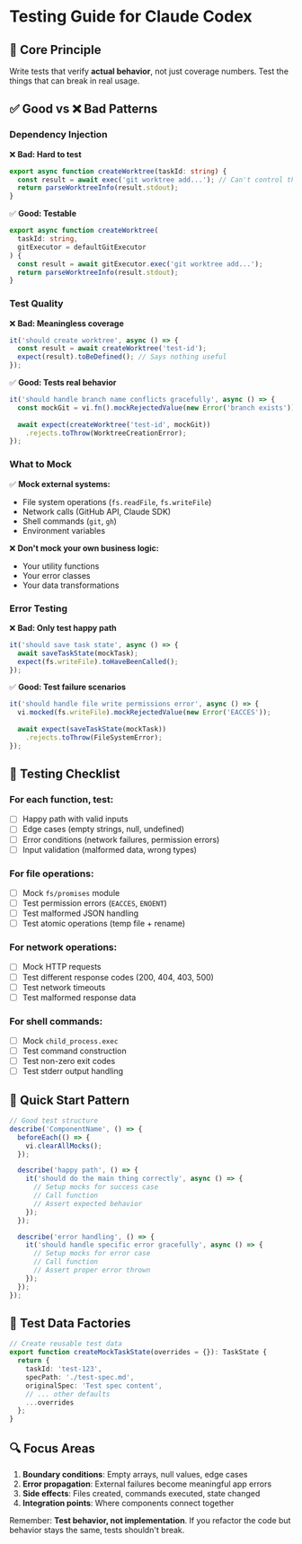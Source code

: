 # Testing Guide for Claude Codex

## 🎯 Core Principle
Write tests that verify **actual behavior**, not just coverage numbers. Test the things that can break in real usage.

## ✅ Good vs ❌ Bad Patterns

### **Dependency Injection**

❌ **Bad: Hard to test**
```typescript
export async function createWorktree(taskId: string) {
  const result = await exec('git worktree add...'); // Can't control this
  return parseWorktreeInfo(result.stdout);
}
```

✅ **Good: Testable**
```typescript
export async function createWorktree(
  taskId: string,
  gitExecutor = defaultGitExecutor
) {
  const result = await gitExecutor.exec('git worktree add...');
  return parseWorktreeInfo(result.stdout);
}
```

### **Test Quality**

❌ **Bad: Meaningless coverage**
```typescript
it('should create worktree', async () => {
  const result = await createWorktree('test-id');
  expect(result).toBeDefined(); // Says nothing useful
});
```

✅ **Good: Tests real behavior**
```typescript
it('should handle branch name conflicts gracefully', async () => {
  const mockGit = vi.fn().mockRejectedValue(new Error('branch exists'));
  
  await expect(createWorktree('test-id', mockGit))
    .rejects.toThrow(WorktreeCreationError);
});
```

### **What to Mock**

✅ **Mock external systems:**
- File system operations (`fs.readFile`, `fs.writeFile`)
- Network calls (GitHub API, Claude SDK)
- Shell commands (`git`, `gh`)
- Environment variables

❌ **Don't mock your own business logic:**
- Your utility functions
- Your error classes
- Your data transformations

### **Error Testing**

❌ **Bad: Only test happy path**
```typescript
it('should save task state', async () => {
  await saveTaskState(mockTask);
  expect(fs.writeFile).toHaveBeenCalled();
});
```

✅ **Good: Test failure scenarios**
```typescript
it('should handle file write permissions error', async () => {
  vi.mocked(fs.writeFile).mockRejectedValue(new Error('EACCES'));
  
  await expect(saveTaskState(mockTask))
    .rejects.toThrow(FileSystemError);
});
```

## 🎯 Testing Checklist

### **For each function, test:**
- [ ] Happy path with valid inputs
- [ ] Edge cases (empty strings, null, undefined)
- [ ] Error conditions (network failures, permission errors)
- [ ] Input validation (malformed data, wrong types)

### **For file operations:**
- [ ] Mock `fs/promises` module
- [ ] Test permission errors (`EACCES`, `ENOENT`)
- [ ] Test malformed JSON handling
- [ ] Test atomic operations (temp file + rename)

### **For network operations:**
- [ ] Mock HTTP requests
- [ ] Test different response codes (200, 404, 403, 500)
- [ ] Test network timeouts
- [ ] Test malformed response data

### **For shell commands:**
- [ ] Mock `child_process.exec`
- [ ] Test command construction
- [ ] Test non-zero exit codes
- [ ] Test stderr output handling

## 🚀 Quick Start Pattern

```typescript
// Good test structure
describe('ComponentName', () => {
  beforeEach(() => {
    vi.clearAllMocks();
  });

  describe('happy path', () => {
    it('should do the main thing correctly', async () => {
      // Setup mocks for success case
      // Call function
      // Assert expected behavior
    });
  });

  describe('error handling', () => {
    it('should handle specific error gracefully', async () => {
      // Setup mocks for error case
      // Call function
      // Assert proper error thrown
    });
  });
});
```

## 🎨 Test Data Factories

```typescript
// Create reusable test data
export function createMockTaskState(overrides = {}): TaskState {
  return {
    taskId: 'test-123',
    specPath: './test-spec.md',
    originalSpec: 'Test spec content',
    // ... other defaults
    ...overrides
  };
}
```

## 🔍 Focus Areas

1. **Boundary conditions**: Empty arrays, null values, edge cases
2. **Error propagation**: External failures become meaningful app errors  
3. **Side effects**: Files created, commands executed, state changed
4. **Integration points**: Where components connect together

Remember: **Test behavior, not implementation**. If you refactor the code but behavior stays the same, tests shouldn't break.